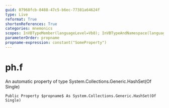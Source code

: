 ```yaml
---
guid: 07968fcb-8488-47c5-b6ec-77381a64624f
type: Live
reformat: True
shortenReferences: True
categories: mnemonics
scopes: InVBTypeMember(languageLevel=Vb8); InVBTypeAndNamespace(languageLevel=Vb8)
parameterOrder: propname
propname-expression: constant("SomeProperty")
---
```


# ph.f

An automatic property of type System.Collections.Generic.HashSet(Of Single)

```
Public Property $propname$ As System.Collections.Generic.HashSet(Of Single)
```

